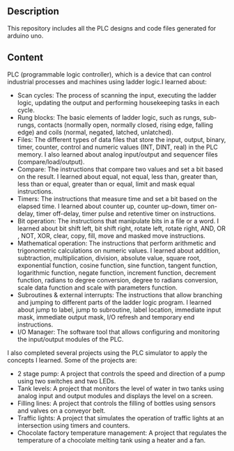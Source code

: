 ## Description
This repository includes all the PLC designs and code files generated for arduino uno.


## Content
PLC (programmable logic controller), which is a device that can control industrial processes and machines using ladder logic.I learned about:

- Scan cycles: The process of scanning the input, executing the ladder logic, updating the output and performing housekeeping tasks in each cycle.
- Rung blocks: The basic elements of ladder logic, such as rungs, sub-rungs, contacts (normally open, normally closed, rising edge, falling edge) and coils (normal, negated, latched, unlatched).
- Files: The different types of data files that store the input, output, binary, timer, counter, control and numeric values (INT, DINT, real) in the PLC memory. I also learned about analog input/output and sequencer files (compare/load/output).
- Compare: The instructions that compare two values and set a bit based on the result. I learned about equal, not equal, less than, greater than, less than or equal, greater than or equal, limit and mask equal instructions.
- Timers: The instructions that measure time and set a bit based on the elapsed time. I learned about counter up, counter up-down, timer on-delay, timer off-delay, timer pulse and retentive timer on instructions.
- Bit operation: The instructions that manipulate bits in a file or a word. I learned about bit shift left, bit shift right, rotate left, rotate right, AND, OR , NOT, XOR, clear, copy, fill, move and masked move instructions.
- Mathematical operation: The instructions that perform arithmetic and trigonometric calculations on numeric values. I learned about addition, subtraction, multiplication, division, absolute value, square root, exponential function, cosine function, sine function, tangent function, logarithmic function, negate function,
increment function,
decrement function,
radians to degree conversion,
degree to radians conversion,
scale data function and
scale with parameters function.
- Subroutines & external interrupts: The instructions that allow branching and jumping to different parts of the ladder logic program. I learned about jump to label,
jump to subroutine,
label location,
immediate input mask,
immediate output mask,
I/O refresh and
temporary end instructions.
- I/O Manager: The software tool that allows configuring and monitoring the input/output modules of the PLC.

I also completed several projects using the PLC simulator to apply the concepts I learned. Some of the projects are:

- 2 stage pump: A project that controls the speed and direction of a pump using two switches and two LEDs.
- Tank levels: A project that monitors the level of water in two tanks using analog input and output modules and displays the level on a screen.
- Filling lines: A project that controls the filling of bottles using sensors and valves on a conveyor belt.
- Traffic lights: A project that simulates the operation of traffic lights at an intersection using timers and counters.
- Chocolate factory temperature management: A project that regulates the temperature of a chocolate melting tank using a heater and a fan.
